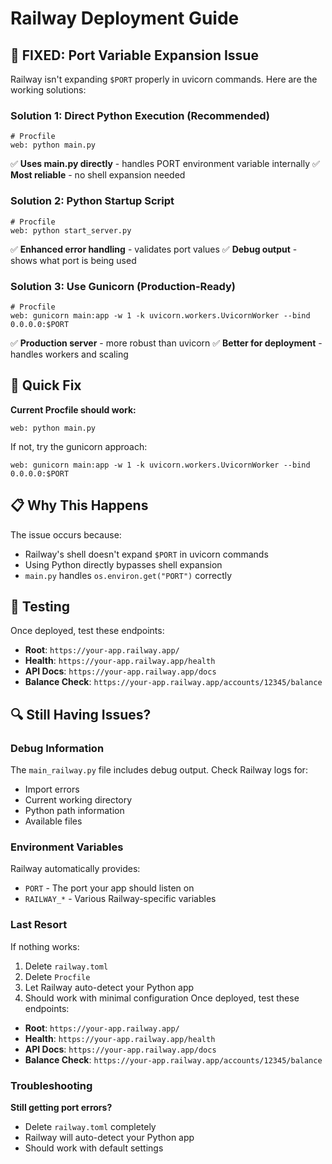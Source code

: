 # Railway Deployment Guide

## 🚀 **FIXED: Port Variable Expansion Issue**

Railway isn't expanding `$PORT` properly in uvicorn commands. Here are the working solutions:

### **Solution 1: Direct Python Execution (Recommended)**
```
# Procfile
web: python main.py
```
✅ **Uses main.py directly** - handles PORT environment variable internally
✅ **Most reliable** - no shell expansion needed

### **Solution 2: Python Startup Script**
```
# Procfile  
web: python start_server.py
```
✅ **Enhanced error handling** - validates port values
✅ **Debug output** - shows what port is being used

### **Solution 3: Use Gunicorn (Production-Ready)**
```
# Procfile
web: gunicorn main:app -w 1 -k uvicorn.workers.UvicornWorker --bind 0.0.0.0:$PORT
```
✅ **Production server** - more robust than uvicorn
✅ **Better for deployment** - handles workers and scaling

## 🔧 **Quick Fix**

**Current Procfile should work:**
```
web: python main.py
```

If not, try the gunicorn approach:
```
web: gunicorn main:app -w 1 -k uvicorn.workers.UvicornWorker --bind 0.0.0.0:$PORT
```

## 📋 **Why This Happens**

The issue occurs because:
- Railway's shell doesn't expand `$PORT` in uvicorn commands
- Using Python directly bypasses shell expansion
- `main.py` handles `os.environ.get("PORT")` correctly

## 🧪 **Testing**
Once deployed, test these endpoints:
- **Root**: `https://your-app.railway.app/` 
- **Health**: `https://your-app.railway.app/health`
- **API Docs**: `https://your-app.railway.app/docs`
- **Balance Check**: `https://your-app.railway.app/accounts/12345/balance`

## 🔍 **Still Having Issues?**

### Debug Information
The `main_railway.py` file includes debug output. Check Railway logs for:
- Import errors
- Current working directory
- Python path information
- Available files

### Environment Variables
Railway automatically provides:
- `PORT` - The port your app should listen on
- `RAILWAY_*` - Various Railway-specific variables

### Last Resort
If nothing works:
1. Delete `railway.toml` 
2. Delete `Procfile`
3. Let Railway auto-detect your Python app
4. Should work with minimal configuration
Once deployed, test these endpoints:
- **Root**: `https://your-app.railway.app/` 
- **Health**: `https://your-app.railway.app/health`
- **API Docs**: `https://your-app.railway.app/docs`
- **Balance Check**: `https://your-app.railway.app/accounts/12345/balance`

### Troubleshooting

**Still getting port errors?**
- Delete `railway.toml` completely
- Railway will auto-detect your Python app
- Should work with default settings
